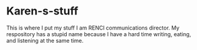# Karen-s-stuff
This is where I put my stuff
I am RENCI communications director. My respository has a stupid name because I have a hard time writing, eating, and listening at the same time. 

